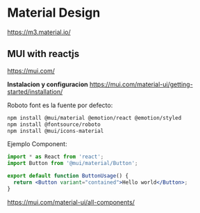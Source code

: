 # Material Design
https://m3.material.io/


## MUI with reactjs
https://mui.com/

**Instalacion y configuracion**
https://mui.com/material-ui/getting-started/installation/

Roboto font es la fuente por defecto:

```bash
npm install @mui/material @emotion/react @emotion/styled
npm install @fontsource/roboto
npm install @mui/icons-material
```

Ejemplo Component:

```jsx
import * as React from 'react';
import Button from '@mui/material/Button';

export default function ButtonUsage() {
  return <Button variant="contained">Hello world</Button>;
}
```


https://mui.com/material-ui/all-components/